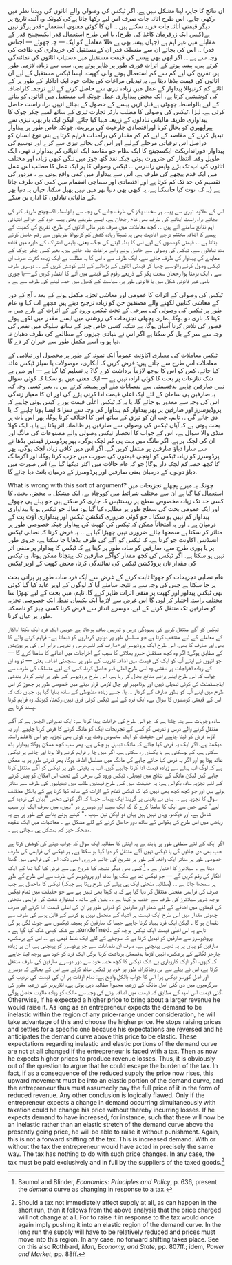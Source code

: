 ان نتائج کا جایزہ لینا مشکل نہیں ہے. اگر ٹیکس کی وصولی والے اثاثوں کی ویدتا نظر میں رکھی جایے. اس طرح اثاثہ جات صرف اس لیے رکھا جاتا ہےکی کیونکہ وہ آئندہ تاریخ پر دیگر قیمتی اثاثہ جات خرید سکتے ہیں ۔. ان کا کوئی معنوی استعمال-قدر ہرگز نہیں ہے(کیس ایک زرفرمان کاغذ کی طرح)، یا اس طرح استعمال قدر ایکسچینج قدر کے مقابلے میں غیر اہم ہے (جہاں پیسہ بھی ہے طلا معاملے کو ایک — چہ چھوٹے — اجناس قدر) ۔. اس کی بجائے ان سے منسلک قدر ان کےمستقبل کی خریداری کی طاقت کی وجہ سے ہے ۔. اگر ابھی بھی پیسے کی قیمت مستقبل میں دستیاب اثاثوں کی نمائندگی کرتے ہیں. پیسہ ہونے کے اثرات فوری طور پر ظاہر ہوتے ہیں. سب سے زیادہ لازمی طور پر، تفریح کی لیے کم سے کم استعمال ہونے والی کھپت، ایسا ٹیکس مستقبل کے لیے ان اثاثوں کی قیمت بڈھا دیتا ہے. یہ تبدیلی مراعات کی بذات خود ایک اداکار کے طور پر کے اثاثے کم کرنیوالا پیداوار کے عمل میں زیادہ تیزی سے حاصل کرنے کے لئے ترجمہ کاراضافہ کی کوششیں کرتا ہے. ایک محض پیداواری عمل چونکہ اب مستقبل میں اثاثوں کو بنانے کے لیے بالواسطہ چھوٹی ہےقبل ازیں پیسے کے حصول کے بجائے انہیں براہ راست حاصل کرتی ہے. لہزا ،ٹیکس کی وصولی کا مطلب بارٹر تجارت تیزی کے ساتھ لمبے چکر چوک کا پیداواری طریقہ مالیاتی تبادلوں کے زریعہ مہیا کیا جائے. لیکن ایک بار پھر، تیزی سے ہیراپھیری کو بحال کرنا اوراقتصادی جارحیت کی بربریت. چونکہ خاص طور پر پیداوار تبدیل کرنے کے مقاصد کے لیے کم کم مقدار کی برآمدات فراہم کرتا ہے بنی نوع انسان کو دراصل اس ترقیاتی مرحلے کےلیے اور اس کی بجائے تیزی سے کرے اور توسیع کی پیداوار-فورانداریکٹ-ایکسچینج کا ایک نظام جو مقاصد ایک انتہائی کم پیداوار نہ تھی، ایک طویل وقفہ انتظار کی ضرورت ہوتی جبکہ نقد گٹھ جوڑ میں ننگی کبھی زیادہ اور مختلف اثاثوں کی اب تک بڑے واپس راندرس ۔. ٹیکس وصولی کا ہر ایک عمل کا مطلب اس عمل میں ایک قدم پیچھے کی طرف ہے. اس سے پیداوار میں کمی واقع ہوتی ہے ، مزدور کی تقسیم کی حد تک کم کرتا ہے اور اقتصادی اور سماجی انضمام میں کمی کی طرف جاتا ہے (یہ کہ، نوٹ کیا جاسکتا ہے، یہ کبھی بھی دنیا بھر میں نہیں پھیل سکتا، جہاں یہ دنیا بھر کے مالیاتی تبادلوں کا ادارہ بن سکے.

اس کے علاوہ، تیزی سے پیسہ ہر سخت پکڑ کی طرف جانے کی وجہ سے بالواسطہ اکسچینج طریقہ کار کی بجائے براہ راست اپنانے کی طرف بھی عام رجحان ہے. ایسے طریقے یعنی پیسہ خود کے حوالے انتہائی اہم نتائج سامنے آتے ہیں ۔. کچھ معاملات میں صرف غیر مالی اثاثوں کی طرح، تفریح کی کھپت کے پیسے کا اضافہ مختتم درجے افادیت بھی یہ نسبتاً زیادہ کشش کم کرنیوالا طریقوں سے رقم حاصل کرنے بناتا ہے ۔. قیمتی کوششوں کے لیے اس کا بدلہ لینے کی جگہ، یعنی، باہمی اشتراک کے دایرہ میں فائدہ مند تبادلوں سے، ٹیکس کی وصولی سے حاصل ہونے والے مراعات بڈھ جاتے ہیں، بغیر کسی چکر چوک کے معاہدے کی پیداوار کی طرف جانے سے. ایک طرف سے ، اس کا یہ مطلب ہے ایک زیادہ کثرت صرف ان ٹیکس وصول کرنے والوںسے چھپا کر قیمتی اثاثوں کے بڑھانے کے لئے کوشش کریں گے ۔. دوسری طرف سے ، ایک بڑھتا ہوا رجحان سخت پکڑ کے ذریعے رقوم کے قبضے میں آنے كا انتظار كریں گے—یا چوری نامی غیر قانونی شکل میں یا قانونی طور پر، سیاست کے کھیل میں حصہ لینے کی طرف سے ہے ۔

ٹیکس کی وصولی کے اثرات کا عمومی اور معاشی تجزیہ مکمل ہونے کے بعد ، آج کے دور کے معاشی کتابیں لکھنے والے مصنفین جن کو زیادہ ترجیح دیتے ہیں مجھے اب کیا وہ عام طور پر ٹیکس کی وصولی کی سرخی کے تحت ٹیکس ورود کے کے اثرات کے بارے میں یہ کہنا کہ باری دو ہوگا. ہماری پچھلی تجزیحات کی روشنی میں ایسے مقدر میں لکھے ہوئے قصور کی تلاش کرنا آسان ہوگا. بے شک، کسی خاص چیز کے ساتھ سلوک میں نقص کی وجہ سے سر کے بل گر سکتا ہے اگر اس نے بنیادی چیزوں کے مطالعے کی طرف دھیان نہ دیا ہو وہ اسے مکمل طور سے حیران کر دے گا.

ٹیکس معاملات کی معیاری اکاؤنٹ عموماً ایک نمونہ کے طور پر محصول اور نیلامی کے معاملات اس طرح سے جاتے ہیں: فرض کریں کہ آبکاری، موصولات یا سیلز ٹیکس عائد کیا جائے. کس کو اس کا بوجھ لازماً برداشت کرے گا? یہ تسلیم کیا گیا ہے — اور میں بے شک تنازعات پر بحث کا کوئی ارادہ نہیں ہے — ایک معنی میں ہو سکتا کہ کوئی سوال نہیں صارفین چاہیے بدقسمتی سے نقصانات ملے اور ہمیشہ کرتے ہیں ۔. بغیر کسی وجہ ک، یہ صارفین ہی سامان کے لئے ایک اعلی قیمت ادا کرنی پڑے گی اور ان کا معیار زندگی اس کی وجہ سے معذور ہو جائے گا، یا یہ کہ ٹیکس اعلٰی قیمت پورے کیس ہونی چاہیے کہ ایسا ہونا چاہیے کہ یا s پروڈیوسرز اور صارفین پر پھر پیداوار کم پیداوار کی وجہ سے سزا دی جائے گی ۔. تاہم، جب ان کو تیزی کے ساتھ اس کا اختلاف کرنا ہوگا، پھر اس بات پر بحث ہوتی ہے کہ آیاں ٹیکس کی وصولی سے صارفین پر ظالمانہ اثر پڈتا ہے یا یہ ایک کھلا منڈی والا سوال ہے، اس کے جواب کا انحصار ٹیکس وصولی والے مصنوعات کی مانگ اور ان کی لچک پر ہے. اگر مانگ میں بہت ہی کم لچک ہوگی، پھر پرڈوسرز قیمتیں بڈھا نے سے سارا دباؤ صارفین پر منتقل کریں گے. اگر اس میں کافی زیادہ لچک ہوگی، پھر پرڈوسرز کو زیادہ ٹیکس کو اونچی قیمتوں کی صورت میں جزب کرنا ہوگا، اور اگرمانگ کا کچھ حصہ کم لچک دار ہوگا( جو کہ عام حالات میں اکثر دیکھا گیا ہے) اس صورت میں دباؤ دونوں کے درمیان یعنی صارفین اور پرڈوسرز کے درمیان بانٹ دیا جائے گا.

What is wrong with this sort of argument? چونکہ یہ میرے پچھلے تجزیحات میں استعمال کیا گیا ہے ان سے مختلف شرائط میں کووچاد ہے، ایک مشکل یہ محض، بحث، کا کسی حد تک زیادہ مخصوص سطح پر ریستٹیس کہ جاری کر سکتے ہیں جو پہلے ہی جھوٹے اور ایک عمومی بحث کی سطح طور پر مظاہرہ کیا گیا ہو: مقالہ جو ٹیکس ہو یا پیداواری پیداوار کم نہیں ہو سکتا ۔ جو کوئی ضروری کنکشن ٹیکس اور پیداواری آؤٹ پٹ کے درمیان ہے ۔ اور یہ امتحاناً ممکن کہ ٹیکس کی کھپت کی پیداوار جبکہ خصوصی طور پر متاثر کر سکتا ہے سمجھا جائے ضروری نہیں چھیڑا گیا ہے ۔. یہ فرض کرنا کہ نصابی ٹیکس انسڈنس اکاونٹ جو کرتا ہے، کہ ٹیکس کو آگے کی طرف بڈھایا جا سکتا ہے، جزوی طور پر یا پوری طرح سے، صارفین کو سادہ طور پر کہنا ہے کہ ٹیکس کا پیداوار پر منفی اثر نہیں ہو سکتا ہے. اگر ٹیکس کی کچھ مقدار کوآگے صارفین تک پہنچانا ممکن ہوتا، وہ ٹیکس کی مقدار نان پروڈکشن ٹیکس کی نمائندگی کرتا، محض کھپت کے اوپر ٹیکس

عام نصابی تجزیحات کو جھوٹا ثابت کرنے کے غرض سے ایک فرد سادہ طور پر پرانی بحث پر جا سکتا ہے جس کی وجہ سے یہ نتیجہ سامنے آیا کہ لوگوں کے اوپر عاید کیا گیا کوئی بھی ٹیکس پیداور اور کھپت پر منفی اثرات ظاہر کرے گا. تاہم، میں بحث کے لیے تھوڑا سا مختلف راستہ اختیار کر لوں گا اس غرض سے لازماً ایک یکساں نقطہ ایک خصوصی تجزیہ کو صارفین تک منتقل کرنے کے لیے. دوسرے انداز سے فرض کرنا کسی چیز کو ناممکنہ طور پر عیاں کرنا.

ٹیکس کو آگے منتقل کرنے کی بیہودگی درس و تدریس صاف ہوجاتا ہے جوںہی ایک فرد ایک یکتا اداکار کے معاملے کے لیے منتخب کرتا ہے جو مسلسل طور پر دونوں کرداروں کو نبھاتا ہے- فراہم کرنے والے کا بھی اور صارف کا بھی. اس طرح ایک پروڈیوسر اور-صارف کے لئے،درس و تدریس برابر اس کی پر پوزیشن کے مطابق ہوگی: اگر وہ کچھ مستقبل خیرو بھلائی کا سبب کے اخراجات میں اضافے کا سامنا کرے گا — جو انہوں نے اپنے آپ کو ایک کی قیمت میں اضافہ تقریب کے طور پر سمجھتی اضافہ، یعنی — تو وہ ان کے زیادہ اخراجات پر شفٹس وہ اسی طرح اعلی قدر حاصل کرنا، کسی کے لیے منسلک کی طرف سے جواب کہ اس طرح اپنے پرانے منافع بحال کر رہا ہے، اس طرح پروڈیوسر کے طور پر اپنے کردار بندشی ایڈجسٹمنٹ کی کوئی تبدیلی نہیں اور یونامپیر اور چال لازمی قرار دینے میں خصوصی طور پر چھوڑ کر اس طرح میں اپنے آپ کو بطور صارف کے کردار ۔. یا، جسے زیادہ مظبوطی کے ساتھ بنایا گیا ہو، جہاں تک کہ اس کے قیمتی کوششوں کا سوال ہے، ایک فرد کے لیے ٹیکس کوئی فرق نہیں رکھتا، کیونکہ وہ فراہم کرنا پسند کرتا ہے.

سادہ وجوہات سے پتہ چلتا ہے کہ جو اس طرح کی خرافات پیدا کرتا ہے: ایک تصوراتی الجھن ہے کہ آگے منتقل کرنے والے درس و تدریس کو کسی کے تجزیحات ایک کو مانگ کرنے کا فرض کرنا چاہیے_اور یہ لازماً فرض کر لینا چاہیے اس حقیقت کو ایک مخصوص وقت پر. کوئی بھی تجزیہ جو اس کاغلط راستہ دیکھتا ہے، اگر ایک یہ فرض کیا جائے کہ مانگ تبدیل ہو چکی ہے، پھر سب کچھ ممکن ہوگا: پیداوار بڈھ سکتی ہے، کم ہوسکتی ہے یا یکساں رہ سکتی ہے. اگر میں چاے فراہم کرنے والا ہوتا اور چائے پر ٹیکس عائد ہوتا ہو اور اگر یہ فرض کیا جائے چاہے کی مانگ میں مسلسل اظافہ ہوگا، پھر قدرتی طور پر یہ ممکن ہے کہ لوگ اب پہلے سے زیادہ قیمت ادا کرنا چاہیے گیں. اب یہ یقینی طور پر ٹیکس کو آگے منتقل کرنا چاہے گیں لیکن مانگ کے نتائج میں تبدیلی. ٹیکس ورود کی سرخی کے تحت اس امکان کو پیش کرنے کے لئے تجزیہ سادہ بکواس ہے: یہ حقیقت میں کس طرح قیمتیں طلب میں تبدیلیوں کی طرف سے متاثر ہوتے ہیں اور جو کچھ کچھ بھی نہیں کہا کہ ٹیکس نظام کے اثرات کے ساتھ کیا کرنا ہے کے بالکل مختلف سوال کا تجزیہ ہے ۔. یہاں بے یقینی پر گرینڈ ایک پیمانہ جیسا کہ اگر کوئی شخص "بیان کی تردید کے لیے" تھے جس سے ایک کا سامنا کرے گا کہ ایک سیب اور دوسرے دو "نہیں، میں صرف ایک اور سیب شامل ہے، اور دیکھو، وہاں نہیں ہیں یہاں دو لیکن تین سیب ۔" کہتے ہوئے بنانے کے طور پر ہے یہ ریاضی میں اس طرح کی بکواس کے ساتھ دور حاصل کرنے کے لئے مشکل ہے ۔ معاشیات میں ایک عقیدہ مضحکہ خیز کم بمشکل ہی سچائی ہے ۔.

اگر ایک کے لئے منطقی طور پر پابند ہے یہ اینٹی کا مطالبہ ایک سوال کہ جواب دینے کی کوشش کرتا ہے جب بھی دی جائیں گی یا ٹیکس نہیں آگے منتقل کر دیا گیا ہو سکتا ہے, ہر ٹیکس کی فراہمی کی طرف خصوصی طور پر متاثر ایک واقعہ کے طور پر تشریح کی جائے ضروری ابھی تک: اس کی فراہمی میں گھٹا دیتا ہے ۔ سپلائرز کا اختیار ہے ۔ [^12] کسی بھی دیگر نتیجہ کیا شروع ہی سے فرض کیا گیا تھا کے ایک انکار کی رقم کریں گے — جو ٹیکس تھا بے شک ہوا عائد اور پروڈیوسر کی طرف سے اس طرح کے طور پر سمجھا جاتا ہے ۔. (مطالبہ منحنی ایک ہی پہلے کی طرح رہتا ہے جبکہ) ٹیکس کا ماحصل ہے جب صرف کی فراہمی منحنی منتقل کر دیا گیا ہے کہ یہ کہنا بھی نہیں ہے سے جو حقیقت میں تمام ٹیکس بوجھ ضرور سپلائرز کی طرف سے جذب ہو کہنا ہے ۔. یقین کے ساتھ ، لیفٹوارد شفٹ کی فراہمی منحنی کی قیمتوں میں اضافے کے لئے شعار اور صارفین کو قدرتی طور پر ان کی اعلی قیمت ادا کرنے اور صرف چھوٹی مقدار میں اس طرح ایک قیمت پر اشیاء کے متحمل نہیں ہو کرنے کے قابل ہونے کی طرف سے نقصان ہو گا ۔ لیکن ایک فرد یہیاد کرنا چاہیے جیسا کہ صارفین کو ہمیشہ ٹیکسوں سے چوٹ لگی ہو گی کہ بے شک کبھی شک کیا گیا ہے ۔undefined. تاہم, یہ اس اعلٰی قیمت ایک ٹیکس بوجھ کے پروڈیوسرز سے صارفین کو تبدیل کرنا ہے کہ سوچنے کے لئے ایک غلط فہمی ہے ۔. اس کے برعکس، صارفین کو یہاں پر یہ ٹھیس پہنچتی ہے، صرف ان نقصانات سے جو پرڈوسرز کو پہنچتی ہے، ان پر زیادہ چارجز لگانے کے برعکس، انہیں لازماً بدقسمتی برداشت کرنا ہوگی ایک فرد کو خود سے پوچھ لینا چاہیے کہ کیوں، اگر ایک کاروباری بے شک ٹیکس کا کچھ حصہ خود سے دور دوسرے صارفین کی طرف منتقل کرتا ہے، اس نے پہلے سے ہی رضاکارانہ طور پر خود پر ٹیکس عائد کرنے سے اس کے بجائے کہ دوسرے اور اصل کورسو ٹیکس پر! اس کا جواب بالکل واضح ہے: تمام اوقات پر ان کی قیمت کی ترتیب کی سرگرمیوں میں دی گئی اصل مانگ کے زرعیہ مجبوراً مطالبہ دہی ہوتی ہے. انٹرپرنر کے زرعیہ مقرر کی گئی قیمت اس امید کے مطابق کہ قیمت میں اضافہ ہونے کی وجہ سے مالک کو زیادہ مالیت حاصل ہوگی. Otherwise, if he expected a higher price to bring about a larger revenue he would raise it. As long as an entrepreneur expects the demand to be inelastic within the region of any price-range under consideration, he will take advantage of this and choose the higher price. He stops raising prices and settles for a specific one because his expectations are reversed and he anticipates the demand curve above this price to be elastic. These expectations regarding inelastic and elastic portions of the demand curve are not at all changed if the entrepreneur is faced with a tax. Then as now he expects higher prices to produce revenue losses. Thus, it is obviously out of the question to argue that he could escape the burden of the tax. In fact, if as a consequence of the reduced supply the price now rises, this upward movement must be into an elastic portion of the demand curve, and the entrepreneur thus must assumedly pay the full price of it in the form of reduced revenue. Any other conclusion is logically flawed. Only if the entrepreneur expects a change in demand occurring simultaneously with taxation could he change his price without thereby incurring losses. If he expects demand to have increased, for instance, such that there will now be an inelastic rather than an elastic stretch of the demand curve above the presently going price, he will be able to raise it without punishment. Again, this is not a forward shifting of the tax. This is increased demand. With or without the tax the entrepreneur would have acted in precisely the same way. The tax has nothing to do with such price changes. In any case, the tax must be paid exclusively and in full by the suppliers of the taxed goods.[^15]

[^9]: Here once again what has already been explained in a somewhat different connection in note 7 above becomes evident: why it is a fundamental mistake to think that taxation might have a “neutral” effect on production such that any “negative” effects on tax*payers* may be compensated by corresponding “positive” effects on tax *spenders*. What is overlooked in this sort of reasoning is that the introduction of taxation not only implies favoring nonproducers at the expense of producers. It simultaneously changes, for producers and nonproducers alike, the cost attached to different methods of attaining an income, for it is then relatively less costly to attain an additional income through nonproductive means, i.e., not through actually producing more goods but by participating in the process of noncontractual acquisitions of already produced goods. If such a different incentive structure is applied to a given population, then the length of the production structure will necessarily be shortened, and a decrease in the output of goods produced must result. See on this also Hans-Hermann Hoppe, *A Theory of Socialism and Capitalism* (Boston: Kluwer Academic Publishers, 1989), chap. 4.

[^10]: See for instance William Baumol and Alan Blinder, *Economics: Principles and Policy* (New York: Harcourt Brace Jovanovich, 1979), pp. 636ff.; Daniel R. Fusfeld, *Economics: Principles of Political Economy,* 3rd ed. (Glenview, Ill.: Scott, Foresman, 1987), pp. 639ff.; Robert Ekelund and Robert Tollison, *Microeconomics*, 2nd ed. (Glenview, Ill.: Scott, Foresman, 1988), pp. 463ff. and 469f.; Stanley Fisher, Rudiger Dornbusch, and Richard Schmalensee, *Microeconomics*, 2nd ed. (New York: McGraw Hill, 1988), pp. 385f.

[^11]: On the impossibility of a pure consumption tax see also Rothbard, *Power and Market*, pp. 108ff.

[^12]: Baumol and Blinder, *Economics: Principles and Policy*, p. 636, present the *demand* curve as changing in response to a tax.

[^13]: To avoid any misunderstanding then: Insofar as the textbook analyses of tax-incidence point out this fact they are of course entirely correct. It is the interpretation of this phenomenon they give which is fundamentally confused!

[^14]: See on this point also Rothbard, *Man, Economy, and State*, p. 809.

[^15]: Should a tax not immediately affect supply at all, as can happen in the short run, then it follows from the above analysis that the price charged will not change at all. For to raise it in response to the tax would once again imply pushing it into an elastic region of the demand curve. In the long run the supply will have to be relatively reduced and prices must move into this region. In any case, no forward shifting takes place. See on this also Rothbard, *Man, Economy, and State*, pp. 807ff.; idem, *Power and Market*, pp. 88ff.